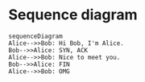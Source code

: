 # Sequence diagram

```mermaid
sequenceDiagram
Alice-->>Bob: Hi Bob, I'm Alice. 
Bob-->>Alice: SYN, ACK
Alice-->>Bob: Nice to meet you. 
Bob-->>Alice: FIN
Alice-->>Bob: OMG
```